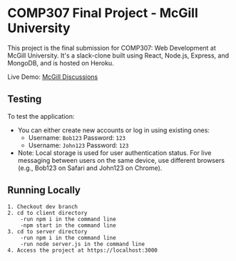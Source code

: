 # COMP307 Final Project - McGill University

This project is the final submission for COMP307: Web Development at McGill University. It's a slack-clone built using React, Node.js, Express, and MongoDB, and is hosted on Heroku.

Live Demo: [McGill Discussions](https://mcgill-discussions-146b67784000.herokuapp.com)

## Testing

To test the application:

- You can either create new accounts or log in using existing ones:
  - Username: `Bob123` Password: `123`
  - Username: `John123` Password: `123`
- Note: Local storage is used for user authentication status. For live messaging between users on the same device, use different browsers (e.g., Bob123 on Safari and John123 on Chrome).

## Running Locally 
    1. Checkout dev branch 
    2. cd to client directory
        -run npm i in the command line
        -npm start in the command line
    3. cd to server directory
        -run npm i in the command line
        -run node server.js in the command line
    4. Access the project at https://localhost:3000





